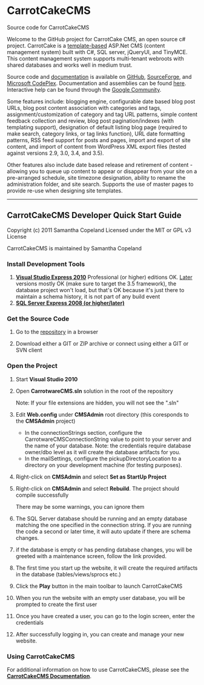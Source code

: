 # CarrotCakeCMS
Source code for CarrotCakeCMS

[REPO_SF]: http://sourceforge.net/projects/carrotcakecms/
[REPO_GH]: https://github.com/ninianne98/CarrotCakeCMS/
[REPO_CX]: http://carrotcakecms.codeplex.com/
[GP_COMM]: https://plus.google.com/communities/104535122315939396738

[DOC_PDF]: http://www.carrotware.com/fileassets/CarrotCakeCMSDevNotes.pdf?from=github
[DOC]: http://www.carrotware.com/carrotcake-download?from=github "CarrotCakeCMS User Documentation"
[TMPLT]: http://www.carrotware.com/carrotcake-templates?from=github
[IDE2010]: http://go.microsoft.com/?linkid=9709969
[IDEALT]: https://www.visualstudio.com/downloads/download-visual-studio-vs
[SQL]: https://www.microsoft.com/en-us/download/details.aspx?id=22973

Welcome to the GitHub project for CarrotCake CMS, an open source c# project. CarrotCake is a [template-based][TMPLT] ASP.Net CMS (content management system) built with C#, SQL server, jQueryUI, and TinyMCE. This content management system supports multi-tenant webroots with shared databases and works well in medium trust. 

Source code and [documentation][DOC_PDF] is available on [GitHub][REPO_GH], [SourceForge][REPO_SF], and [Microsoft CodePlex][REPO_CX]. Documentation and assemblies can be found [here][DOC]. Interactive help can be found through the [Google Community][GP_COMM].

Some features include: blogging engine, configurable date based blog post URLs, blog post content association with categories and tags, assignment/customization of category and tag URL patterns, simple content feedback collection and review, blog post pagination/indexes (with templating support), designation of default listing blog page (required to make search, category links, or tag links function), URL date formatting patterns, RSS feed support for posts and pages, import and export of site content, and import of content from WordPress XML export files (tested against versions 2.9, 3.0, 3.4, and 3.5).

Other features also include date based release and retirement of content - allowing you to queue up content to appear or disappear from your site on a pre-arranged schedule, site timezone designation, ability to rename the administration folder, and site search. Supports the use of master pages to provide re-use when designing site templates.

---

## CarrotCakeCMS Developer Quick Start Guide

Copyright (c) 2011 Samantha Copeland
Licensed under the MIT or GPL v3 License

CarrotCakeCMS is maintained by Samantha Copeland

### Install Development Tools

1. **[Visual Studio Express 2010][IDE2010]** Professional (or higher) editions OK. [Later][IDEALT] versions mostly OK (make sure to target the 3.5 framework), the database project won't load, but that's OK because it's just there to maintain a schema history, it is not part of any build event
1. **[SQL Server Express 2008 (or higher/later)][SQL]**

### Get the Source Code

1. Go to the [repository][REPO_GH] in a browser

1. Download either a GIT or ZIP archive or connect using either a GIT or SVN client

### Open the Project

1. Start **Visual Studio 2010**

1. Open **CarrotwareCMS.sln** solution in the root of the repository

	Note: If your file extensions are hidden, you will not see the ".sln"

1. Edit **Web.config** under **CMSAdmin** root directory (this coresponds to the **CMSAdmin** project)

	- In the connectionStrings section, configure the CarrotwareCMSConnectionString value to point to your server and the name of your database.
		Note: the credentials require database owner/dbo level as it will create the database artifacts for you.
	- In the mailSettings, configure the pickupDirectoryLocation to a directory on your development machine (for testing purposes).

1. Right-click on **CMSAdmin** and select **Set as StartUp Project**

1. Right-click on **CMSAdmin** and select **Rebuild**. The project should compile successfully

	There may be some warnings, you can ignore them

1. The SQL Server database should be running and an empty database matching the one specified in the connection string. If you are running the code a second or later time, it will auto update if there are schema changes.

1. if the database is empty or has pending database changes, you will be greeted with a maintenance screen, follow the link provided.

1. The first time you start up the website, it will create the required artifacts in the database (tables/views/sprocs etc.)

1. Click the **Play** button in the main toolbar to launch CarrotCakeCMS

1. When you run the website with an empty user database, you will be prompted to create the first user

1. Once you have created a user, you can go to the login screen, enter the credentials

1. After successfully logging in, you can create and manage your new website.

### Using CarrotCakeCMS

For additional information on how to use CarrotCakeCMS, please see the **[CarrotCakeCMS Documentation][DOC]**.

